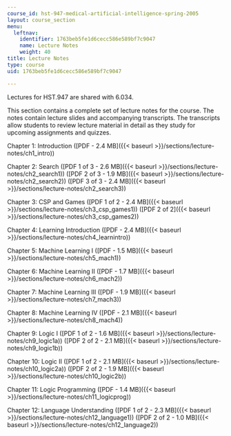 ```yaml
---
course_id: hst-947-medical-artificial-intelligence-spring-2005
layout: course_section
menu:
  leftnav:
    identifier: 1763beb5fe1d6cecc586e589bf7c9047
    name: Lecture Notes
    weight: 40
title: Lecture Notes
type: course
uid: 1763beb5fe1d6cecc586e589bf7c9047

---
```


Lectures for HST.947 are shared with 6.034.

This section contains a complete set of lecture notes for the course. The notes contain lecture slides and accompanying transcripts. The transcripts allow students to review lecture material in detail as they study for upcoming assignments and quizzes.

Chapter 1: Introduction ([PDF - 2.4 MB]({{< baseurl >}}/sections/lecture-notes/ch1_intro))

Chapter 2: Search ([PDF 1 of 3 - 2.6 MB]({{< baseurl >}}/sections/lecture-notes/ch2_search1)) ([PDF 2 of 3 - 1.9 MB]({{< baseurl >}}/sections/lecture-notes/ch2_search2)) ([PDF 3 of 3 - 2.4 MB]({{< baseurl >}}/sections/lecture-notes/ch2_search3))

Chapter 3: CSP and Games ([PDF 1 of 2 - 2.4 MB]({{< baseurl >}}/sections/lecture-notes/ch3_csp_games1)) ([PDF 2 of 2]({{< baseurl >}}/sections/lecture-notes/ch3_csp_games2))

Chapter 4: Learning Introduction ([PDF - 2.4 MB]({{< baseurl >}}/sections/lecture-notes/ch4_learnintro))

Chapter 5: Machine Learning I ([PDF - 1.5 MB]({{< baseurl >}}/sections/lecture-notes/ch5_mach1))

Chapter 6: Machine Learning II ([PDF - 1.7 MB]({{< baseurl >}}/sections/lecture-notes/ch6_mach2))

Chapter 7: Machine Learning III ([PDF - 1.9 MB]({{< baseurl >}}/sections/lecture-notes/ch7_mach3))

Chapter 8: Machine Learning IV ([PDF - 2.1 MB]({{< baseurl >}}/sections/lecture-notes/ch8_mach4))

Chapter 9: Logic I ([PDF 1 of 2 - 1.6 MB]({{< baseurl >}}/sections/lecture-notes/ch9_logic1a)) ([PDF 2 of 2 - 2.1 MB]({{< baseurl >}}/sections/lecture-notes/ch9_logic1b))

Chapter 10: Logic II ([PDF 1 of 2 - 2.1 MB]({{< baseurl >}}/sections/lecture-notes/ch10_logic2a)) ([PDF 2 of 2 - 1.9 MB]({{< baseurl >}}/sections/lecture-notes/ch10_logic2b))

Chapter 11: Logic Programming ([PDF - 1.4 MB]({{< baseurl >}}/sections/lecture-notes/ch11_logicprog))

Chapter 12: Language Understanding ([PDF 1 of 2 - 2.3 MB]({{< baseurl >}}/sections/lecture-notes/ch12_language1)) ([PDF 2 of 2 - 1.0 MB]({{< baseurl >}}/sections/lecture-notes/ch12_language2))